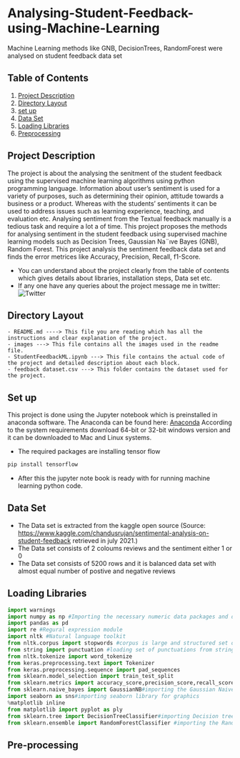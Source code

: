 # Analysing-Student-Feedback-using-Machine-Learning
Machine Learning methods like GNB, DecisionTrees, RandomForest were analysed on student feedback data set


## Table of Contents

1. [Project Description](#Project-description)
2. [Directory Layout](#directory-layout)
3. [set up](#set-up)
4. [Data Set](#data-set)
5. [Loading Libraries](#loading-libraries)
6. [Preprocessing](#Preprocessing)

## Project Description

The project is about the analysing the senitment of the student feedback using the supervised machine learning algorithms using python programming language. Information about user’s sentiment is used for a variety of purposes, such as determining their opinion, attitude towards a business or a product. Whereas with the students’ sentiments it can be used to address issues such as learning experience, teaching, and evaluation etc. Analysing sentiment from the Textual feedback manually is a tedious task and require a lot a of time. This project proposes the methods for analysing sentiment in the student feedback using supervised machine learning models such as Decision Trees, Gaussian Na¨ıve Bayes (GNB), Random Forest. This project analysis the sentiment feedback data set and finds the error metrices like Accuracy, Precision, Recall, f1-Score.
- You can understand about the project clearly from the table of contents which gives details about libraries, installation steps, Data set etc.
- If any one have any queries about the project message me in twitter: ![Twitter](https://img.shields.io/twitter/follow/lenin46685519?style=social)

## Directory Layout

```
- README.md ----> This file you are reading which has all the instructions and clear explanation of the project.
- images ---> This file contains all the images used in the readme file.
- StudentFeedbackML.ipynb ---> This file contains the actual code of the project and detailed description about each block.
- feedback dataset.csv ---> This folder contains the dataset used for the project.
```

## Set up

This project is done using the Jupyter notebook which is preinstalled in anaconda software. The Anaconda can be found here: [Anaconda](https://www.anaconda.com/products/individual) According to the system requirements download 64-bit or 32-bit windows version and it can be downloaded to Mac and Linux systems.
- The required packages are installing tensor flow
```py
pip install tensorflow

```
- After this the jupyter note book is ready with for running machine learning python code.

## Data Set
- The Data set is extracted from the kaggle open source 
(Source: https://www.kaggle.com/chandusrujan/sentimental-analysis-on-student-feedback retrieved in july 2021.)
- The Data set consists of 2 coloums reviews and the sentiment either 1 or 0
- The Data set consists of 5200 rows and it is balanced data set with almost equal number of postive and negative reviews

## Loading Libraries 

```py
import warnings
import numpy as np #Importing the necessary numeric data packages and data analysis packages
import pandas as pd
import re #Regural expression module
import nltk #Natural language toolkit
from nltk.corpus import stopwords #corpus is large and structured set of text
from string import punctuation #loading set of punctuations from string library
from nltk.tokenize import word_tokenize
from keras.preprocessing.text import Tokenizer
from keras.preprocessing.sequence import pad_sequences
from sklearn.model_selection import train_test_split
from sklearn.metrics import accuracy_score,precision_score,recall_score,f1_score# importing the error metrices from sklearn library
from sklearn.naive_bayes import GaussianNB#importing the Gaussian Naive bayes algorithm 
import seaborn as sns#importing seaborn library for graphics
%matplotlib inline 
from matplotlib import pyplot as ply
from sklearn.tree import DecisionTreeClassifier#importing Decision tree classifier algorithm
from sklearn.ensemble import RandomForestClassifier #importing the Random forest algorithm 
```

## Pre-processing 


